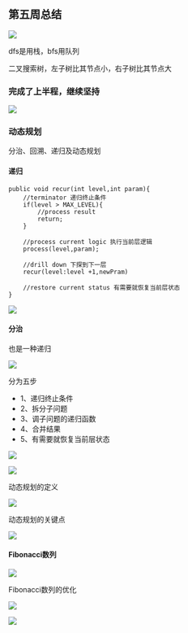 ## 第五周总结




![](https://files.mdnice.com/user/5287/ec29dd91-2abc-4149-be4a-8d6f7ab74431.png)


dfs是用栈，bfs用队列

二叉搜索树，左子树比其节点小，右子树比其节点大



### 完成了上半程，继续坚持


![](https://files.mdnice.com/user/5287/08f39674-286c-4a83-8ecf-c28b7d2dda19.png)


### 动态规划

分治、回溯、递归及动态规划

#### 递归

```
public void recur(int level,int param){
	//terminator 递归终止条件
	if(level > MAX_LEVEL){
		//process result
		return;
	}
	
	//process current logic 执行当前层逻辑
	process(level,param);
	
	//drill down 下探到下一层
	recur(level:level +1,newPram)
	
	//restore current status 有需要就恢复当前层状态
}
```



![](https://files.mdnice.com/user/5287/afaf44f1-5699-43c1-a2da-b082df9aeb04.png)


#### 分治

也是一种递归


![](https://files.mdnice.com/user/5287/b731c8dc-5444-4459-9517-76545d300292.png)


分为五步

- 1、递归终止条件
- 2、拆分子问题
- 3、调子问题的递归函数
- 4、合并结果
- 5、有需要就恢复当前层状态


![](https://files.mdnice.com/user/5287/6c8d5da8-bbe8-46c8-9528-2f9854ae93d4.png)




![](https://files.mdnice.com/user/5287/a812f3d4-e132-43fe-a82b-2cbc5d03839f.png)




动态规划的定义


![](https://files.mdnice.com/user/5287/41f8c812-e5f9-42e2-96af-a5a6550b8125.png)


动态规划的关键点


![](https://files.mdnice.com/user/5287/2ffa3b84-92dd-4d41-b9ad-eb5afb3f4802.png)




#### Fibonacci数列


![](https://files.mdnice.com/user/5287/1827f1bd-d880-4cc8-90c1-c3ff1616945e.png)


Fibonacci数列的优化


![](https://files.mdnice.com/user/5287/279afc07-318c-4dbc-8d25-002ff1fe305e.png)



![](https://files.mdnice.com/user/5287/faaa33da-9b7d-4687-bdf0-a50498296d12.png)
